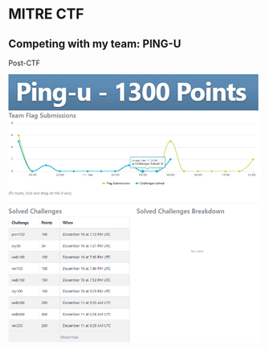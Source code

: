 # MITRE CTF

## Competing with my team: PING-U

Post-CTF

![Points](ScreenShots/11-43-30.png)
![Score](ScreenShots/11-44-01.png)